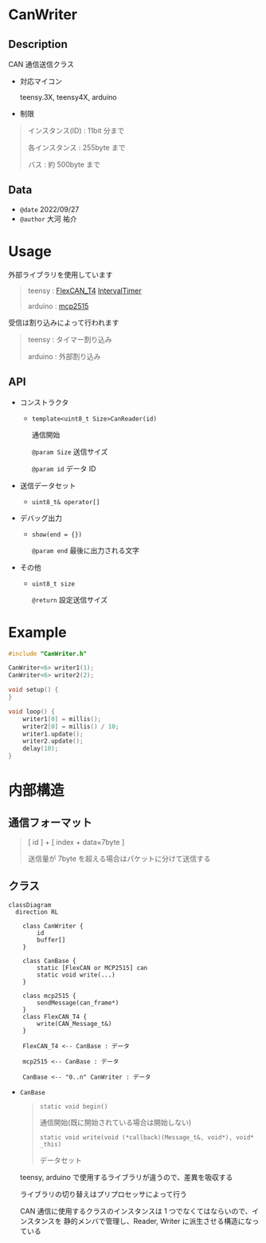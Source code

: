 # CanWriter

## Description

CAN 通信送信クラス

-   対応マイコン

    teensy.3X, teensy4X, arduino

-   制限

> インスタンス(ID) : 11bit 分まで
>
> 各インスタンス : 255byte まで
>
> バス : 約 500byte まで

## Data

-   `@date` 2022/09/27
-   `@author` 大河 祐介

# Usage

外部ライブラリを使用しています

> teensy : [FlexCAN_T4](https://github.com/tonton81/FlexCAN_T4) [IntervalTimer](https://github.com/loglow/IntervalTimer)
>
> arduino : [mcp2515](https://github.com/autowp/arduino-mcp2515)

受信は割り込みによって行われます

> teensy : タイマー割り込み
>
> arduino : 外部割り込み

## API

-   コンストラクタ

    -   `template<uint8_t Size>CanReader(id)`

        通信開始

        `@param Size` 送信サイズ

        `@param id` データ ID

-   送信データセット

    -   `uint8_t& operator[]`

-   デバッグ出力

    -   `show(end = {})`

        `@param end` 最後に出力される文字

-   その他

    -   `uint8_t size`

        `@return` 設定送信サイズ

# Example

```cpp
#include "CanWriter.h"

CanWriter<6> writer1(1);
CanWriter<6> writer2(2);

void setup() {
}

void loop() {
	writer1[0] = millis();
	writer2[0] = millis() / 10;
	writer1.update();
	writer2.update();
	delay(10);
}
```

# 内部構造

## 通信フォーマット

> [ id ] + [ index + data×7byte ]
>
> 送信量が 7byte を超える場合はパケットに分けて送信する

## クラス

```mermaid
classDiagram
  direction RL

	class CanWriter {
		id
		buffer[]
	}

	class CanBase {
		static [FlexCAN or MCP2515] can
		static void write(...)
	}

	class mcp2515 {
		sendMessage(can_frame*)
	}
	class FlexCAN_T4 {
		write(CAN_Message_t&)
	}

	FlexCAN_T4 <-- CanBase : データ

	mcp2515 <-- CanBase : データ

	CanBase <-- "0..n" CanWriter : データ

```

-   `CanBase`

    > `static void begin()`
    >
    > 通信開始(既に開始されている場合は開始しない)
    >
    > `static void write(void (*callback)(Message_t&, void*), void* _this)`
    >
    > データセット

    teensy, arduino で使用するライブラリが違うので、差異を吸収する

    ライブラリの切り替えはプリプロセッサによって行う

    CAN 通信に使用するクラスのインスタンスは 1 つでなくてはならいので、インスタンスを 静的メンバで管理し、Reader, Writer に派生させる構造になっている
